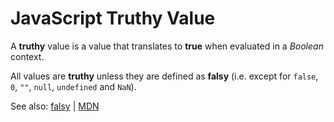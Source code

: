 # JavaScript Truthy Value

A **truthy** value is a value that translates to **true** when evaluated in a _Boolean_ context.

All values are **truthy** unless they are defined as **falsy** (i.e. except for `false`, `0`, `""`, `null`, `undefined` and `NaN`).

See also: [falsy](JS-Falsy) | [MDN](https://developer.mozilla.org/en-US/docs/Glossary/Truthy)
